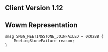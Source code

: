 ## Client Version 1.12

## Wowm Representation
```rust,ignore
smsg SMSG_MEETINGSTONE_JOINFAILED = 0x02BB {
    MeetingStoneFailure reason;    
}

```
